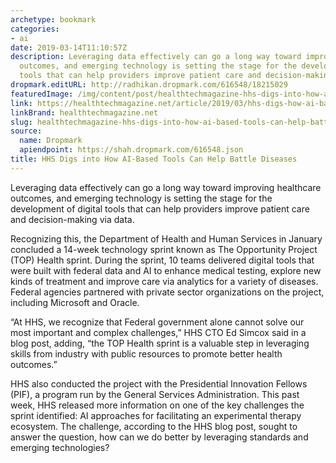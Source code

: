 ```yaml
---
archetype: bookmark
categories:
- ai
date: 2019-03-14T11:10:57Z
description: Leveraging data effectively can go a long way toward improving healthcare
  outcomes, and emerging technology is setting the stage for the development of digital
  tools that can help providers improve patient care and decision-making via data.
dropmark.editURL: http://radhikan.dropmark.com/616548/18215029
featuredImage: /img/content/post/healthtechmagazine-hhs-digs-into-how-ai-based-tools-can-help-battle-diseases.jpg
link: https://healthtechmagazine.net/article/2019/03/hhs-digs-how-ai-based-tools-can-help-battle-diseases
linkBrand: healthtechmagazine.net
slug: healthtechmagazine-hhs-digs-into-how-ai-based-tools-can-help-battle-diseases
source:
  name: Dropmark
  apiendpoint: https://shah.dropmark.com/616548.json
title: HHS Digs into How AI-Based Tools Can Help Battle Diseases
---
```

Leveraging data effectively can go a long way toward improving healthcare outcomes, and emerging technology is setting the stage for the development of digital tools that can help providers improve patient care and decision-making via data.

Recognizing this, the Department of Health and Human Services in January concluded a 14-week technology sprint known as The Opportunity Project (TOP) Health sprint. During the sprint, 10 teams delivered digital tools that were built with federal data and AI to enhance medical testing, explore new kinds of treatment and improve care via analytics for a variety of diseases. Federal agencies partnered with private sector organizations on the project, including Microsoft and Oracle.

“At HHS, we recognize that Federal government alone cannot solve our most important and complex challenges,” HHS CTO Ed Simcox said in a blog post, adding, “the TOP Health sprint is a valuable step in leveraging skills from industry with public resources to promote better health outcomes.”

HHS also conducted the project with the Presidential Innovation Fellows (PIF), a program run by the General Services Administration. This past week, HHS released more information on one of the key challenges the sprint identified: AI approaches for facilitating an experimental therapy ecosystem. The challenge, according to the HHS blog post, sought to answer the question, how can we do better by leveraging standards and emerging technologies?

